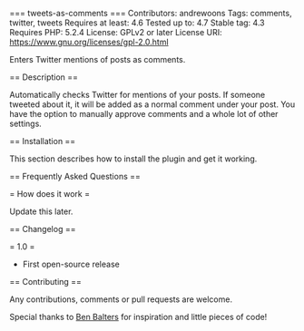 === tweets-as-comments ===
Contributors: andrewoons
Tags: comments, twitter, tweets
Requires at least: 4.6
Tested up to: 4.7
Stable tag: 4.3
Requires PHP: 5.2.4
License: GPLv2 or later
License URI: https://www.gnu.org/licenses/gpl-2.0.html

Enters Twitter mentions of posts as comments.

== Description ==

Automatically checks Twitter for mentions of your posts. If someone tweeted about it, it will be added as a normal comment under your post. You have the option to manually approve comments and a whole lot of other settings.

== Installation ==

This section describes how to install the plugin and get it working.

== Frequently Asked Questions ==

= How does it work =

Update this later.

== Changelog ==

= 1.0 =
* First open-source release

== Contributing ==

Any contributions, comments or pull requests are welcome.

Special thanks to [Ben Balters](https://github.com/benbalter) for inspiration and little pieces of code!